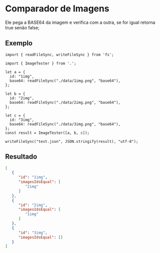 # Comparador de Imagens

Ele pega a BASE64 da imagem e verifica com a outra,
se for igual retorna true senão false;

## Exemplo

```TS
import { readFileSync, writeFileSync } from 'fs';

import { ImageTester } from '.';

let a = {
  id: "1img",
  base64: readFileSync("./data/1img.png", "base64"),
};

let b = {
  id: "2img",
  base64: readFileSync("./data/2img.png", "base64"),
};

let c = {
  id: "3img",
  base64: readFileSync("./data/3img.png", "base64"),
};
const result = ImageTester([a, b, c]);

writeFileSync("test.json", JSON.stringify(result), "utf-8");

```

## Resultado

```JSON
[
   {
      "id": "1img",
      "imagesIdsEqual": [
         "2img"
      ]
   },
   {
      "id": "2img",
      "imagesIdsEqual": [
         "1img"
      ]
   },
   {
      "id": "3img",
      "imagesIdsEqual": []
   }
]

```
